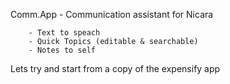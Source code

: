 Comm.App - Communication assistant for Nicara

        - Text to speach
        - Quick Topics (editable & searchable)
        - Notes to self

Lets try and start from a copy of the expensify app